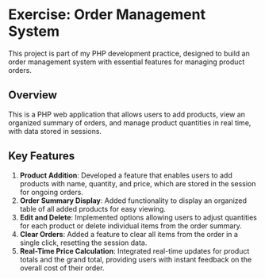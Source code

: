 # Exercise: Order Management System

This project is part of my PHP development practice, designed to build an order management system with essential features for managing product orders.

## Overview
This is a PHP web application that allows users to add products, view an organized summary of orders, and manage product quantities in real time, with data stored in sessions.

## Key Features

1. **Product Addition**: Developed a feature that enables users to add products with name, quantity, and price, which are stored in the session for ongoing orders.
2. **Order Summary Display**: Added functionality to display an organized table of all added products for easy viewing.
3. **Edit and Delete**: Implemented options allowing users to adjust quantities for each product or delete individual items from the order summary.
4. **Clear Orders**: Added a feature to clear all items from the order in a single click, resetting the session data.
5. **Real-Time Price Calculation**: Integrated real-time updates for product totals and the grand total, providing users with instant feedback on the overall cost of their order.
